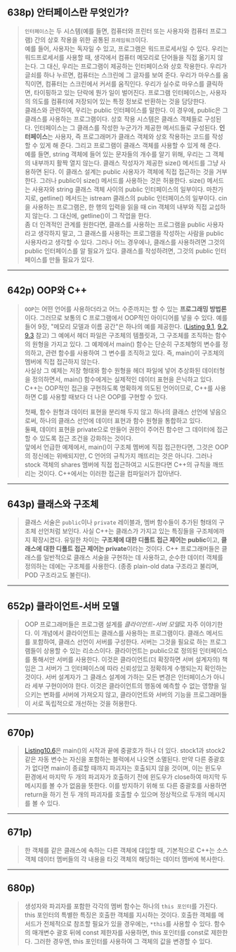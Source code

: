## 638p) 안터페이스란 무엇인가?
> ```인터페이스```는 두 시스템(예를 들면, 컴퓨터와 프린터 또는 사용자와 컴퓨터 프로그램) 간의 상호 작용을 위한 공통된 ```프레임워크```이다.  
> 예를 들어, 사용자는 독자일 수 있고, 프로그램은 워드프로세서일 수 있다. 우리는 워드프로세서를 사용할 때, 생각에서 컴퓨터 메모리로 단어들을 직접 옮기지 않는다. 그 대신, 우리는 프로그램이 제공하는 인터페이스와 상호 작용한다. 우리가 글쇠를 하나 누르면, 컴퓨터는 스크린에 그 글자를 보여 준다. 우리가 마우스를 움직이면, 컴퓨터는 스크린에서 커서를 움직인다. 우리가 실수로 마우스를 클릭하면, 타이핑하고 있는 단락에 뭔가 일이 벌어진다. 프로그램 인터페이스는, 사용자의 의도를 컴퓨터에 저장되어 있는 특정 정보로 반환하는 것을 담당한다.  
> 클래스와 관련하여, 우리는 public 인터페이스를 말한다. 이 경우에, public은 그 클래스를 사용하는 프로그램이다. 상호 작용 시스템은 클래스 객체들로 구성된다. 인터페이스는 그 클래스를 작성한 누군가가 제공한 메서드들로 구성된다. **인터페이스**는 사용자, 즉 프로그래머가 클래스 객체와 상호 작용하는 코드를 작성할 수 있게 해 준다. 그리고 프로그램이 클래스 객체를 사용할 수 있게 해 준다.  
> 예를 들면, string 객체에 들어 있는 문자들의 개수를 알기 위해, 우리는 그 객체의 내부까지 활짝 열지 않는다. 클래스 작성자가 제공한 size() 메서드를 그냥 사용하면 된다. 이 클래스 설계는 public 사용자가 객체에 직접 접근하는 것을 거부한다. 그러나 public이 size() 메서드를 사용하는 것은 허용한다. size() 메서드는 사용자와 string 클래스 객체 사이의 public 인터페이스의 일부이다. 마찬가지로, getline() 메서드는 istream 클래스의 public 인터페이스의 일부이다. cin을 사용하는 프로그램은, 한 행의 입력을 읽을 때 cin 객체의 내부와 직접 교섭하지 않는다. 그 대신에, getline()이 그 작업을 한다.   
> 좀 더 인격적인 관계를 원한다면, 클래스를 사용하는 프로그램을 public 사용자라고 생각하지 말고, 그 클래스를 사용하는 프로그램을 작성하는 사람을 public 사용자라고 생각할 수 있다. 그러나 어느 경우에나, 클래스를 사용하려면 그것의 public 인터페이스를 알 필요가 있다. 클래스를 작성하려면, 그것의 public 인터페이스를 만들 필요가 있다. 
___
## 642p) OOP와 C++
> ```OOP```는 어떤 언어를 사용하더라고 어느 수준까지는 할 수 있는 **프로그래밍 방법론**이다. 그러므로 보통의 C 프로그램에서 OOP적인 아이디어를 넣을 수 있다. 예를 들어 9장, "메모리 모델과 이름 공간"은 하나의 예를 제공한다. ([Listing 9.1](https://github.com/tlsehddbs/CPP_Basic/blob/main/09/01coordin.h "Listing 9.1"), [9.2](https://github.com/tlsehddbs/CPP_Basic/blob/main/09/02file1.cpp "Listing 9.2"), [9.3](https://github.com/tlsehddbs/CPP_Basic/blob/main/09/03file2.cpp "Listing 9.3") 참고) 그 예에서 헤더 파일은 구조체의 템플릿과, 그 구조체를 조직하는 함수의 원형을 가지고 있다. 그 예제에서 main() 함수는 단순히 구조체형의 변수를 정의하고, 관련 함수를 사용하여 그 변수를 조직하고 있다. 즉, main()이 구조체의 멤버에 직접 접근하지 않는다.  
> 사실상 그 예제는 저장 형태와 함수 원형을 헤더 파일에 넣어 추상화된 데이터형을 정의하면서, main() 함수에게는 실제적인 데이터 표현을 은닉하고 있다. C++는 OOP적인 접근을 구현하도록 명확하게 의도된 언어이므로, C++를 사용하면 C를 사용할 때보다 더 나은 OOP를 구현할 수 있다. 
> 
> 첫째, 함수 원형과 데이터 표현을 분리해 두지 않고 하나의 클래스 선언에 넣음으로써, 하나의 클래스 선언에 데이터 표현과 함수 원형을 통합하고 있다.  
> 둘째, 데이터 표현을 private으로 만들어 권한이 주어진 함수만 그 데이터에 접근할 수 있도록 접근 조건을 강화하는 것이다.  
> 앞에서 언급한 예제에서, main()이 구조체 멤버에 직접 접근한다면, 그것은 OOP의 정신에는 위배되지만, C 언어의 규칙가지 깨뜨리는 것은 아니다. 그러나 stock 객체의 shares 멤버에 직접 접근하여고 시도한다면 C++의 규칙을 깨뜨리는 것이다. C++에서는 이러한 접근을 컴파일러가 잡아낸다. 
___
## 643p) 클래스와 구조체
> 클래스 서술은 ```public```이나 ```private``` 레이블과, 멤버 함수들이 추가된 형태의 구조체 선언처럼 보인다. 사실 C++는 클래스가 가지고 있는 특징들을 구조체에까지 확장시켰다. 유일한 차이는 **구조체에 대한 디폴트 접근 제어는 public**이고, **클래스에 대한 디폴트 접근 제어는 private**이라는 것이다. C++ 프로그래머들은 클래스를 일반적으로 클래스 서술을 구현하는 데 사용하고, 순수한 데이터 객체를 정의하는 데에는 구조체를 사용한다. (종종 plain-old data 구조라고 불리며, POD 구조라고도 불린다).
___
## 652p) 클라이언트-서버 모델
> OOP 프로그래머들은 프로그램 설계를 *클라이언트-서버 모델*로 자주 이야기한다. 이 개념에서 클라이언트는 클래스를 사용하는 프로그램이다. 클래스 메서드를 포함하여, 클래스 선언이 서버를 구성한다. 서버는 그것을 필요로 하는 프로그램들이 상용할 수 있는 리소스이다. 클라이언트는 public으로 정의된 인터페이스를 통해서만 서버를 사용한다. 이것은 클라이언트(더 확장하면 서버 설계자의) 책임은 그 서버가 그 인터페이스에 따라 신뢰성있고 정확하게 수행되는지 확인하는 것이다. 서버 설계자가 그 클래스 설계에 가하는 모든 변경은 인터페이스가 아니라 세부 구현이어야 한다. 이것은 클라이언트의 행동에 예측할 수 없는 영향을 일으키는 변화를 서버에 가져오지 않고, 클라이언트와 서버의 기능을 프로그래머들이 서로 독립적으로 개선하는 것을 허용한다.
___
## 670p)
> [Listing10.6](https://github.com/tlsehddbs/CPP_Basic/blob/main/10/06usestok1.cpp "Listing 10.6")은 main()의 시작과 끝에 중괄호가 하나 더 있다. stock1과 stock2 같은 자동 변수는 자신을 포함하는 블럭에서 나오면 소멸된다. 만약 다른 중괄호가 없다면 main이 종료할 때까지 파괴자는 호출되지 않을 것이며, 이는 윈도우 환경에서 마지막 두 개의 파괴자가 호출하기 전에 윈도우가 close하여 마지막 두 메시지를 볼 수가 없음을 뜻한다. 이를 방지하기 위해 또 다른 중괄호를 사용하면 return을 하기 전 두 개의 파괴자를 호출할 수 있으며 정상적으로 두개의 메시지를 볼 수 있다.
___
## 671p)
> 한 객체를 같은 클래스에 속하는 다른 객체에 대입할 때, 기본적으로 C++는 소스 객체 데이터 멤버들의 각 내용을 타깃 객체의 해당하는 데이터 멤버에 복사한다.
___
## 680p)
> 생성자와 파괴자를 포함한 각각의 멤버 함수는 하나의 ```this 포인터```를 가진다. this 포인터의 특별한 특징은 호출한 객체를 지시하는 것이다. 호출한 객체를 메서드가 전체적으로 참조할 필요가 있을 경우에는, ```*this```를 사용할 수 있다. 함수의 매개변수 괄호 뒤에 const 제한자를 사용하면, this 포인터를 const로 제한한다. 그러한 경우엔, this 포인터를 사용하여 그 객체의 값을 변경할 수 있다.